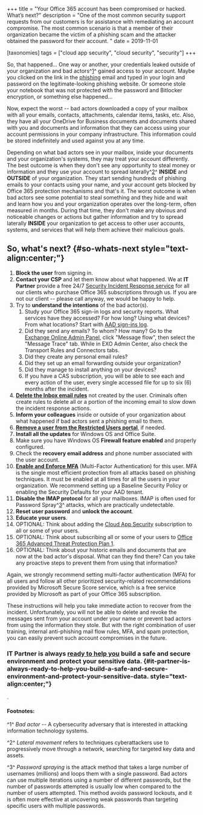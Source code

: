 +++
title = "Your Office 365 account has been compromised or hacked. What’s next?"
description = "One of the most common security support requests from our customers is for assistance with remediating an account compromise. The most common scenario is that a member of their organization became the victim of a phishing scam and the attacker obtained the password for their account. "
date = 2019-11-01

[taxonomies]
tags = ["cloud app security", "cloud security", "security"]
+++

So, that happened... One way or another, your credentials leaked outside
of your organization and bad
actors^[1](#fn11128003305dfd0fba79395-1)^ gained access to your
account. Maybe you clicked on the link in the
[phishing](https://en.wikipedia.org/wiki/Phishing) email and typed in
your login and password on the legitimate-looking phishing website. Or
someone stole your notebook that was not protected with the password
and Bitlocker encryption, or something else happened...

Now, expect the worst -- bad actors downloaded a copy of your mailbox
with all your emails, contacts, attachments, calendar items, tasks, etc.
Also, they have all your OneDrive for Business documents and documents
shared with you and documents and information that they can access using
your account permissions in your company infrastructure. This
information could be stored indefinitely and used against you at any
time.

Depending on what bad actors see in your mailbox, inside your
documents and your organization's systems, they may treat your account
differently. The best outcome is when they don't see any opportunity to
steal money or information and they use your account to spread
laterally^[2](#fn11128003305dfd0fba79395-2)^ **INSIDE** and
**OUTSIDE** of your organization. They start sending hundreds
of phishing emails to your contacts using your name, and your account gets
blocked by Office 365 protection mechanisms and that's it. The worst
outcome is when bad actors see some potential to steal something and
they hide and wait and learn how you and your organization operates over
the long-term, often measured in months. During that time, they don't make
any obvious and noticeable changes or actions but gather information and
try to spread laterally **INSIDE** your organization to get
access to other user accounts, systems, and services that will help them
achieve their malicious goals.

So, what's next? {#so-whats-next style="text-align:center;"}
----------------

1.  **Block the user** from signing in.
2.  **Contact your CSP** and let them know about what happened.
    We at **IT Partner** provide a free 24/7 [Security Incident Response
    service](https://buymssoft.com/constructor/services?item=ITPWW220MSPRC)
    for all our clients who purchase Office 365 subscriptions through
    us. If you are not our client -- please call anyway, we would be
    happy to help.
3.  Try to **understand the intentions** of the bad actor(s).
    1.  Study your Office 365 sign-in logs and security reports. What
        services have they accessed? For how long? Using what devices? From
        what locations? Start with [AAD sign-ins
        log](https://portal.azure.com/#blade/Microsoft_AAD_IAM/UsersManagementMenuBlade/AllUsers).
    2.  Did they send any emails? To whom? How many? Go to the [Exchange
        Online Admin Panel](https://outlook.office365.com/ecp), click
        "Message flow", then select the "Message Trace" tab. While in
        EXO Admin Center, also check the Transport Rules and
        Connectors tabs.
    3.  Did they create any personal email rules?
    4.  Did they set up an email forwarding outside your organization?
    5.  Did they manage to install anything on your devices?
    6.  If you have a CAS subscription, you will be able to see
        each and every action of the user, every single accessed file
        for up to six (6) months after the incident.
4.  **[Delete the Inbox email
    rules](https://support.office.com/en-us/article/inbox-rules-in-outlook-web-app-edea3d17-00c9-434b-b9b7-26ee8d9f5622)**
    not created by the user. Criminals often create rules to delete all
    or a portion of the incoming email to slow down the incident response
    actions.
5.  **Inform your colleagues** inside or outside of your organization
    about what happened if bad actors sent a phishing email to them.
6.  **[Remove a user from the Restricted Users
    portal](https://docs.microsoft.com/en-us/microsoft-365/security/office-365-security/removing-user-from-restricted-users-portal-after-spam)**,
    if needed.
7.  **Install all the updates** for Windows OS and Office Suite.
8.  Make sure you have Windows OS **Firewall feature enabled** and
    properly configured.
9.  Check the **recovery email address** and phone number associated
    with the user account.
10. **[Enable and Enforce
    MFA](https://docs.microsoft.com/en-us/office365/admin/security-and-compliance/set-up-multi-factor-authentication?view=o365-worldwide)**
    (Multi-Factor Authentication) for this user. MFA is the
    single most efficient protection from all attacks based on
    phishing techniques. It must be enabled at all times for all the
    users in your organization. We recommend setting up a Baseline
    Security Policy or enabling the Security Defaults for your
    AAD tenant.
11. **Disable the IMAP protocol** for all your mailboxes.
    IMAP is often used for Password
    Spray^[3](#fn11128003305dfd0fba79395-3)^ attacks, which are
    practically undetectable.
12. **Reset user password** and **unlock the account**.
13. **Educate your users**.
14. OPTIONAL: Think about adding the [Cloud App
    Security](https://buymssoft.com/license/CSP-ELIT-00e8ff14e7b2)
    subscription to all or some of your users.
15. OPTIONAL: Think about subscribing all or some of your users
    to [Office 365 Advanced Threat Protection Plan
    1](https://buymssoft.com/license/CSP-ELIT-0c69e5c76b63).
16. OPTIONAL: Think about your historic emails and documents
    that are now at the bad actor's disposal. What can they find there? Can
    you take any proactive steps to prevent them from using that
    information?

Again, we strongly recommend setting multi-factor authentication (MFA) for
all users and follow all other prioritized security-related
recommendations provided by Microsoft Secure Score service, which is a
free service provided by Microsoft as part of your Office 365
subscription.

These instructions will help you take immediate action to recover
from the incident. Unfortunately, you will not be able to delete and
revoke the messages sent from your account under your name or prevent
bad actors from using the information they stole. But with the right
combination of user training, internal anti-phishing mail flow rules,
MFA, and spam protection, you can easily prevent such account
compromises in the future.

### IT Partner is always [ready to help you](https://o365hq.com/services/) build a safe and secure environment and protect your sensitive data. {#it-partner-is-always-ready-to-help-you-build-a-safe-and-secure-environment-and-protect-your-sensitive-data. style="text-align:center;"}

.

#### Footnotes:

^1^ *Bad actor* -- A cybersecurity adversary that is interested in
attacking information technology systems.

^2^ *Lateral movement* refers to techniques cyberattackers use to
progressively move through a network, searching for targeted key data
and assets.

^3^ *Password spraying* is the attack method that takes a large number
of usernames (millions) and loops them with a single password. Bad
actors can use multiple iterations using a number of different
passwords, but the number of passwords attempted is usually low when
compared to the number of users attempted. This method avoids password
lockouts, and it is often more effective at uncovering weak passwords
than targeting specific users with multiple passwords.
